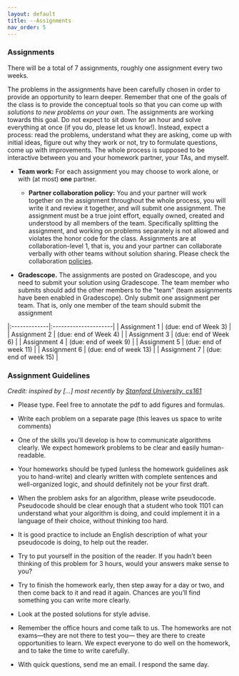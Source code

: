 ```yaml
---
layout: default 
title: --Assignments 
nav_order: 5
---
```



### Assignments 


There will be a total of 7 assignments, roughly one assignment every two weeks.  

The problems in the assignments have been carefully chosen in order to provide an opportunity to learn deeper.  Remember that one of the goals of the class is to provide the conceptual tools so that you can come up with _solutions to new problems on your own_. The assignments are working towards this goal.  Do not expect to sit down for an hour and solve everything at once (if you do, please let us know!). Instead, expect a process: read the problems, understand what they are asking, come up with initial ideas, figure out why they work or not, try to formulate questions, come up with improvements. The whole process is supposed to be interactive between you and your homework partner, your TAs, and myself. 

* __Team work:__ For each assignment you may choose to work alone, or with (at most) __one__ partner. 

  * __Partner collaboration policy:__ You and your partner will work together on the assignment throughout the whole process, you will write it and review it together, and will submit one assignment. The assignment must be a true joint effort, equally owned, created and understood by all members of the team. Specifically splitting the assignment, and working on problems separately is not allowed and violates the honor code for the class. Assignments are at collaboration-level 1, that is, you and your partner can collaborate verbally with other teams without solution sharing.  Please check the collaboration [policies](policies.md).

* __Gradescope.__ The assignments are posted on Gradescope, and you need to submit your solution using Gradescope. The team member who submits should add the other members to the "team" (team assignments have been enabled in Gradescope). Only submit one assignment per team. That is, only one member of the team should submit the assignment

|:-------------|:---------------------|
| Assignment 1 | (due: end of Week 3) |
| Assignment 2 | (due: end of Week 4) |
| Assignment 3 | (due: end of Week 6) |
| Assignment 4 | (due: end of week 9) |
| Assignment 5 | (due: end of week 11) |
| Assignment 6 | (due: end of week 13) |
| Assignment 7 | (due: end of week 15) |


### Assignment Guidelines

_Credit:  inspired by [...]  most recently by [Stanford University, cs161](http://www-leland.stanford.edu/class/cs161/homework.html)_

* Please type. Feel free to annotate the pdf to add figures and formulas. 

* Write each problem on a separate page (this leaves us space to write comments)
 
* One of the skills you'll develop is how to communicate algorithms clearly. We expect  homework problems to be clear and easily human-readable.  

* Your homeworks should  be typed (unless the homework guidelines ask you to hand-write) and clearly written with complete sentences and well-organized logic, and should definitely not be your first draft.

* When the problem asks for an algorithm,  please write pseudocode.  Pseudocode should be clear enough that a student who took 1101 can understand what your algorithm is doing, and could implement it in a language of their choice, without thinking too hard. 

* It is good practice to include an English description of what your pseudocode is doing, to help out the reader. 

* Try to put yourself in the position of the reader. If you hadn’t been thinking of this problem for 3 hours, would your answers make sense to you? 

* Try to finish the homework early, then step away for a day or two, and then come back to it and read it again. Chances are you’ll find something you can write more clearly. 

* Look at the posted solutions for style advise. 

* Remember the office hours and come talk to us. The homeworks are not exams—they are not there to test you— they are there to create opportunities to learn. We expect everyone to do well on the homework, and to take the time to write carefully. 

* With quick questions, send me an email.  I respond the same day. 


